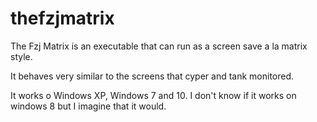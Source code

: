 # thefzjmatrix
The Fzj Matrix is an executable that can run as a screen save a la matrix style.  

It behaves very similar to the screens that cyper and tank monitored.

It works o Windows XP, Windows 7 and 10.  I don't know if it works on windows 8 but I imagine that it would.
